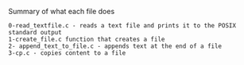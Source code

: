 Summary of what each file does

    0-read_textfile.c - reads a text file and prints it to the POSIX standard output
    1-create_file.c function that creates a file
    2- append_text_to_file.c - appends text at the end of a file
    3-cp.c - copies content to a file

